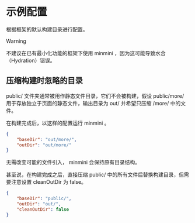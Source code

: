 # 示例配置

根据框架的默认构建目录进行配置。

> [!WARNING]
> 不建议在已有最小化功能的框架下使用 minmini ，因为这可能导致水合（Hydration）错误。



## 压缩构建时忽略的目录

public/ 文件夹通常被用作静态文件目录，它们不会被构建，假设 public/more/ 用于存放独立于页面的静态文件，输出目录为 out/ 并希望只压缩 /more/ 中的文件。

在构建完成后，以这样的配置运行 minmini 。

```json
{
    "baseDir": "out/more/",
    "outDir": "out/more/"
}
```

无需改变可能的文件引入， minmini 会保持原有目录结构。

甚至说，在构建完成之后，直接压缩 public/ 中的所有文件后替换构建目录，但需要注意设置 cleanOutDir 为 false。

```json
{
    "baseDir": "public/",
    "outDir": "out/",
    "cleanOutDir": false
}
```


